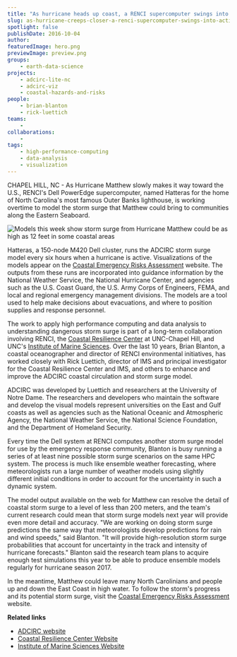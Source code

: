 ```yaml
---
title: "As hurricane heads up coast, a RENCI supercomputer swings into action"
slug: as-hurricane-creeps-closer-a-renci-supercomputer-swings-into-action
spotlight: false
publishDate: 2016-10-04
author: 
featuredImage: hero.png
previewImage: preview.png
groups:
    - earth-data-science
projects:
    - adcirc-lite-nc
    - adcirc-viz
    - coastal-hazards-and-risks
people:
    - brian-blanton
    - rick-luettich
teams: 
    - 
collaborations:
    - 
tags:
    - high-performance-computing
    - data-analysis
    - visualization
---
```



CHAPEL HILL, NC - As Hurricane Matthew slowly makes it way toward the U.S., RENCI's Dell PowerEdge supercomputer, named Hatteras for the home of North Carolina's most famous Outer Banks lighthouse, is working overtime to model the storm surge that Matthew could bring to communities along the Eastern Seaboard.  

![Models this week show storm surge from Hurricane Matthew could be as high as 12 feet in some coastal areas](https://renci.org/wp-content/uploads/2016/10/Screen-Shot-2016-10-04-at-3.02.25-PM-1024x699.png)

Hatteras, a 150-node M420 Dell cluster, runs the ADCIRC storm surge model every six hours when a hurricane is active. Visualizations of the models appear on the [Coastal Emergency Risks Assessment](http://nc-cera.renci.org/) website. The outputs from these runs are incorporated into guidance information by the National Weather Service, the National Hurricane Center, and agencies such as the U.S. Coast Guard, the U.S. Army Corps of Engineers, FEMA, and local and regional emergency management divisions. The models are a tool used to help make decisions about evacuations, and where to position supplies and response personnel.

The work to apply high performance computing and data analysis to understanding dangerous storm surge is part of a long-term collaboration involving RENCI, the [Coastal Resilience Center](http://coastalresiliencecenter.unc.edu/) at UNC-Chapel Hill, and UNC's [Institute of Marine Sciences](http://coastalresiliencecenter.unc.edu/). Over the last 10 years, Brian Blanton, a coastal oceanographer and director of RENCI environmental initiatives, has worked closely with Rick Luettich, director of IMS and principal investigator for the Coastal Resilience Center and IMS, and others to enhance and improve the ADCIRC coastal circulation and storm surge model.

ADCIRC was developed by Luettich and researchers at the University of Notre Dame. The researchers and developers who maintain the software and develop the visual models represent universities on the East and Gulf coasts as well as agencies such as the National Oceanic and Atmospheric Agency, the National Weather Service, the National Science Foundation, and the Department of Homeland Security.

Every time the Dell system at RENCI computes another storm surge model for use by the emergency response community, Blanton is busy running a series of at least nine possible storm surge scenarios on the same HPC system. The process is much like ensemble weather forecasting, where meteorologists run a large number of weather models using slightly different initial conditions in order to account for the uncertainty in such a dynamic system.

The model output available on the web for Matthew can resolve the detail of coastal storm surge to a level of less than 200 meters, and the team's current research could mean that storm surge models next year will provide even more detail and accuracy.  "We are working on doing storm surge predictions the same way that meteorologists develop predictions for rain and wind speeds," said Blanton. "It will provide high-resolution storm surge probabilities that account for uncertainty in the track and intensity of hurricane forecasts."  Blanton said the research team plans to acquire enough test simulations this year to be able to produce ensemble models regularly for hurricane season 2017.

In the meantime, Matthew could leave many North Carolinians and people up and down the East Coast in high water. To follow the storm's progress and its potential storm surge, visit the [Coastal Emergency Risks Assessment](http://nc-cera.renci.org/) website.

**Related links**

- [ADCIRC website](http://adcirc.org/)
- [Coastal Resilience Center Website](http://coastalresiliencecenter.unc.edu/)
- [Institute of Marine Sciences Website](http://ims.unc.edu/)